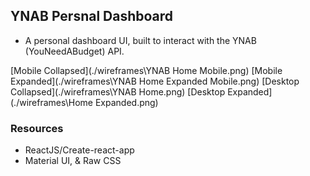 ## YNAB Persnal Dashboard
* A personal dashboard UI, built to interact with the YNAB (YouNeedABudget) API.


[Mobile Collapsed](./wireframes\YNAB Home Mobile.png)
[Mobile Expanded](./wireframes\YNAB Home Expanded Mobile.png)
[Desktop Collapsed](./wireframes\YNAB Home.png)
[Desktop Expanded](./wireframes\Home Expanded.png)


### Resources
* ReactJS/Create-react-app
* Material UI, & Raw CSS